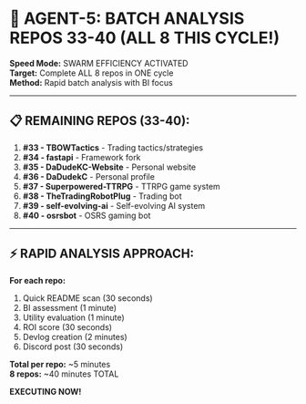 # 🚀 AGENT-5: BATCH ANALYSIS REPOS 33-40 (ALL 8 THIS CYCLE!)

**Speed Mode:** SWARM EFFICIENCY ACTIVATED  
**Target:** Complete ALL 8 repos in ONE cycle  
**Method:** Rapid batch analysis with BI focus

---

## 📋 REMAINING REPOS (33-40):

1. **#33 - TBOWTactics** - Trading tactics/strategies
2. **#34 - fastapi** - Framework fork
3. **#35 - DaDudeKC-Website** - Personal website
4. **#36 - DaDudekC** - Personal profile
5. **#37 - Superpowered-TTRPG** - TTRPG game system
6. **#38 - TheTradingRobotPlug** - Trading bot
7. **#39 - self-evolving-ai** - Self-evolving AI system
8. **#40 - osrsbot** - OSRS gaming bot

---

## ⚡ RAPID ANALYSIS APPROACH:

**For each repo:**
1. Quick README scan (30 seconds)
2. BI assessment (1 minute)
3. Utility evaluation (1 minute)
4. ROI score (30 seconds)
5. Devlog creation (2 minutes)
6. Discord post (30 seconds)

**Total per repo:** ~5 minutes  
**8 repos:** ~40 minutes TOTAL

**EXECUTING NOW!**

